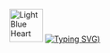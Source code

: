 <img src="https://raw.githubusercontent.com/Tarikul-Islam-Anik/Animated-Fluent-Emojis/master/Emojis/Smilies/Light%20Blue%20Heart.png" alt="Light Blue Heart" width="60" height="60" /> [![Typing SVG](https://readme-typing-svg.demolab.com?font=Fira+Code&weight=600&size=30&pause=1000&color=A46DF7&width=435&lines=Hi!+I'm+Goeun+Park%3A))](https://git.io/typing-svg)


